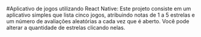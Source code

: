 #Aplicativo de jogos utilizando React Native:
Este projeto consiste em um aplicativo simples que lista cinco jogos, atribuindo notas de 1 a 5 estrelas e um número de avaliações aleatórias a cada vez que é aberto.
Você pode alterar a quantidade de estrelas clicando nelas.
